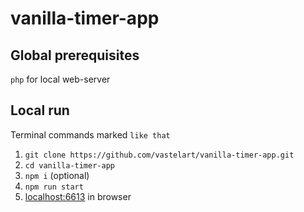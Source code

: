 # vanilla-timer-app

## Global prerequisites
`php` for local web-server 

## Local run

Terminal commands marked `like that`  

1. `git clone https://github.com/vastelart/vanilla-timer-app.git` 
2. `cd vanilla-timer-app` 
3. `npm i` (optional) 
4. `npm run start` 
5. [localhost:6613](http://localhost:6613) in browser
